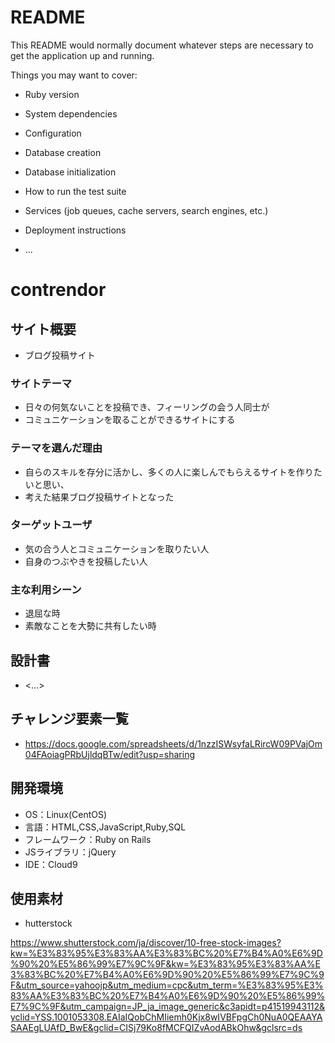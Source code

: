 # README

This README would normally document whatever steps are necessary to get the
application up and running.

Things you may want to cover:

* Ruby version

* System dependencies

* Configuration

* Database creation

* Database initialization

* How to run the test suite

* Services (job queues, cache servers, search engines, etc.)

* Deployment instructions

* ...


# contrendor

## サイト概要
* ブログ投稿サイト

### サイトテーマ
* 日々の何気ないことを投稿でき、フィーリングの会う人同士が
* コミュニケーションを取ることができるサイトにする

### テーマを選んだ理由
* 自らのスキルを存分に活かし、多くの人に楽しんでもらえるサイトを作りたいと思い、
* 考えた結果ブログ投稿サイトとなった

### ターゲットユーザ
* 気の合う人とコミュニケーションを取りたい人
* 自身のつぶやきを投稿したい人

### 主な利用シーン
* 退屈な時
* 素敵なことを大勢に共有したい時

## 設計書
* <...>

## チャレンジ要素一覧
* https://docs.google.com/spreadsheets/d/1nzzISWsyfaLRircW09PVajOm04FAoiagPRbUjldqBTw/edit?usp=sharing

## 開発環境
- OS：Linux(CentOS)
- 言語：HTML,CSS,JavaScript,Ruby,SQL
- フレームワーク：Ruby on Rails
- JSライブラリ：jQuery
- IDE：Cloud9

## 使用素材
* hutterstock

 https://www.shutterstock.com/ja/discover/10-free-stock-images?kw=%E3%83%95%E3%83%AA%E3%83%BC%20%E7%B4%A0%E6%9D%90%20%E5%86%99%E7%9C%9F&kw=%E3%83%95%E3%83%AA%E3%83%BC%20%E7%B4%A0%E6%9D%90%20%E5%86%99%E7%9C%9F&utm_source=yahoojp&utm_medium=cpc&utm_term=%E3%83%95%E3%83%AA%E3%83%BC%20%E7%B4%A0%E6%9D%90%20%E5%86%99%E7%9C%9F&utm_campaign=JP_ja_image_generic&c3apidt=p41519943112&yclid=YSS.1001053308.EAIaIQobChMIiemh0Kjx8wIVBFpgCh0NuA0QEAAYASAAEgLUAfD_BwE&gclid=CISj79Ko8fMCFQIZvAodABkOhw&gclsrc=ds
